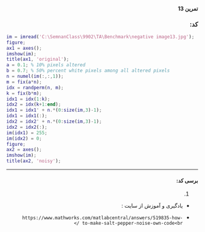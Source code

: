 <div dir="rtl">

#### تمرین 13


### کد:
</div>

```matlab
im = imread('C:\SemnanClass\9902\TA\Benchmark\negative image13.jpg');
figure;
ax1 = axes();
imshow(im);
title(ax1, 'original');
a = 0.1; % 10% pixels altered
b = 0.7; % 50% percent white pixels among all altered pixels
n = numel(im(:,:,1));
m = fix(a*n);
idx = randperm(n, m);
k = fix(b*m);
idx1 = idx(1:k);
idx2 = idx(k+1:end);
idx1 = idx1' + n.*(0:size(im,3)-1);
idx1 = idx1(:);
idx2 = idx2' + n.*(0:size(im,3)-1);
idx2 = idx2(:);
im(idx1) = 255;
im(idx2) = 0;
figure;
ax2 = axes();
imshow(im);
title(ax2, 'noisy');
```
---
<div dir="rtl">

#### برسی کد:
1. 
-   یادگیری و آموزش از سایت : 
-     https://www.mathworks.com/matlabcentral/answers/519835-how-to-make-salt-pepper-noise-own-code<br />
</div>

<div dir="rtl">
